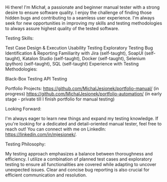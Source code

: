 Hi there! I'm Michał, a passionate and beginner manual tester with a strong desire to ensure software quality. I enjoy the challenge of finding those hidden bugs and contributing to a seamless user experience. I'm always seek for new opportunities in improving my skills and testing methodologies to always assure highest quality of the tested software.

Testing Skills:

Test Case Design & Execution
Usability Testing
Exploratory Testing
Bug Identification & Reporting
Familiarity with Jira (self-taught), SoapUI (self-taught), Katalon Studio (self-taught), Docker (self-taught), Selenium (python) (self-taught), SQL (self-taught)
Experience with Testing Methodologies:

Black-Box Testing
API Testing

Portfolio Projects:
https://github.com/MichalJesionek/portfolio-manual/ (in progress)
https://github.com/MichalJesionek/portfolio-automation/ (in early stage - private till I finish portfolio for manual testing)

Looking Forward:

I'm always eager to learn new things and expand my testing knowledge. If you're looking for a dedicated and detail-oriented manual tester, feel free to reach out! You can connect with me on LinkedIn: https://linkedin.com/in/mjesionek/.

Testing Philosophy:

My testing approach emphasizes a balance between thoroughness and efficiency. I utilize a combination of planned test cases and exploratory testing to ensure all functionalities are covered while adapting to uncover unexpected issues. Clear and concise bug reporting is also crucial for efficient communication and resolution.
